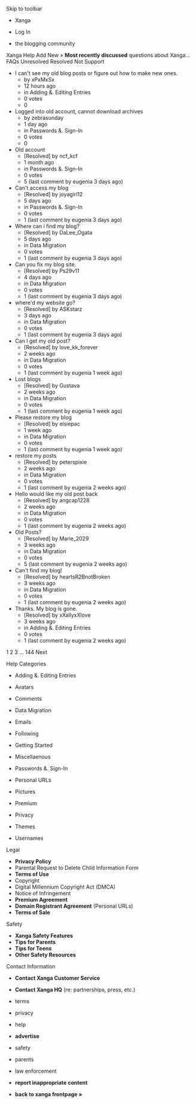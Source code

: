 Skip to toolbar

*   Xanga

*   Log In

*   the blogging community

Xanga Help Add New » **Most recently discussed** questions about Xanga… FAQs Unresolved Resolved Not Support

*   I can't see my old blog posts or figure out how to make new ones.
    *   by xPxMxSx
    *   12 hours ago
    *   in Adding &. Editing Entries
    *   0 votes
    *   0
*   Logged into old account, cannot download archives
    *   by zebrasunday
    *   1 day ago
    *   in Passwords &. Sign-In
    *   0 votes
    *   0
*   Old account
    *   \[Resolved\] by ncf\_kcf
    *   1 month ago
    *   in Passwords &. Sign-In
    *   0 votes
    *   5 (last comment by eugenia 3 days ago)
*   Can't access my blog
    *   \[Resolved\] by joyagirl12
    *   5 days ago
    *   in Passwords &. Sign-In
    *   0 votes
    *   1 (last comment by eugenia 3 days ago)
*   Where can i find my blog?
    *   \[Resolved\] by DaLee\_Ogata
    *   5 days ago
    *   in Data Migration
    *   0 votes
    *   1 (last comment by eugenia 3 days ago)
*   Can you fix my blog site.
    *   \[Resolved\] by Ps29v11
    *   4 days ago
    *   in Data Migration
    *   0 votes
    *   1 (last comment by eugenia 3 days ago)
*   where'd my website go?
    *   \[Resolved\] by ASKstarz
    *   3 days ago
    *   in Data Migration
    *   0 votes
    *   1 (last comment by eugenia 3 days ago)
*   Can I get my old post?
    *   \[Resolved\] by love\_kk\_forever
    *   2 weeks ago
    *   in Data Migration
    *   0 votes
    *   1 (last comment by eugenia 1 week ago)
*   Lost blogs
    *   \[Resolved\] by Gustava
    *   2 weeks ago
    *   in Data Migration
    *   0 votes
    *   1 (last comment by eugenia 1 week ago)
*   Please restore my blog
    *   \[Resolved\] by elsiepac
    *   1 week ago
    *   in Data Migration
    *   0 votes
    *   1 (last comment by eugenia 1 week ago)
*   restore my posts
    *   \[Resolved\] by peterspixie
    *   2 weeks ago
    *   in Data Migration
    *   0 votes
    *   1 (last comment by eugenia 2 weeks ago)
*   Hello would like my old post back
    *   \[Resolved\] by angcap1228
    *   2 weeks ago
    *   in Data Migration
    *   0 votes
    *   1 (last comment by eugenia 2 weeks ago)
*   Old Posts?
    *   \[Resolved\] by Marie\_2029
    *   3 weeks ago
    *   in Data Migration
    *   0 votes
    *   5 (last comment by eugenia 2 weeks ago)
*   Can't find my blog!
    *   \[Resolved\] by heartsR2BnotBroken
    *   3 weeks ago
    *   in Data Migration
    *   0 votes
    *   1 (last comment by eugenia 2 weeks ago)
*   Thanks. My blog is gone.
    *   \[Resolved\] by xXallyxXlove
    *   3 weeks ago
    *   in Adding &. Editing Entries
    *   0 votes
    *   1 (last comment by eugenia 2 weeks ago)

1 2 3 ... 144 Next

Help Categories

*   Adding &. Editing Entries
*   Avatars
*   Comments
*   Data Migration
*   Emails
*   Following
*   Getting Started
*   Miscellaenous

*   Passwords &. Sign-In
*   Personal URLs
*   Pictures
*   Premium
*   Privacy
*   Themes
*   Usernames

Legal

*   **Privacy Policy**
*   Parental Request to Delete Child Information Form
*   **Terms of Use**
*   Copyright
*   Digital Millennium Copyright Act (DMCA)
*   Notice of Infringement
*   **Premium Agreement**
*   **Domain Registrant Agreement** (Personal URLs)
*   **Terms of Sale**

Safety

*   **Xanga Safety Features**
*   **Tips for Parents**
*   **Tips for Teens**
*   **Other Safety Resources**

Contact Information

*   **Contact Xanga Customer Service**
*   **Contact Xanga HQ** (re: partnerships, press, etc.)

*   terms
*   privacy
*   help
*   **advertise**

*   safety
*   parents
*   law enforcement
*   **report inappropriate content**

*   **back to xanga frontpage »**